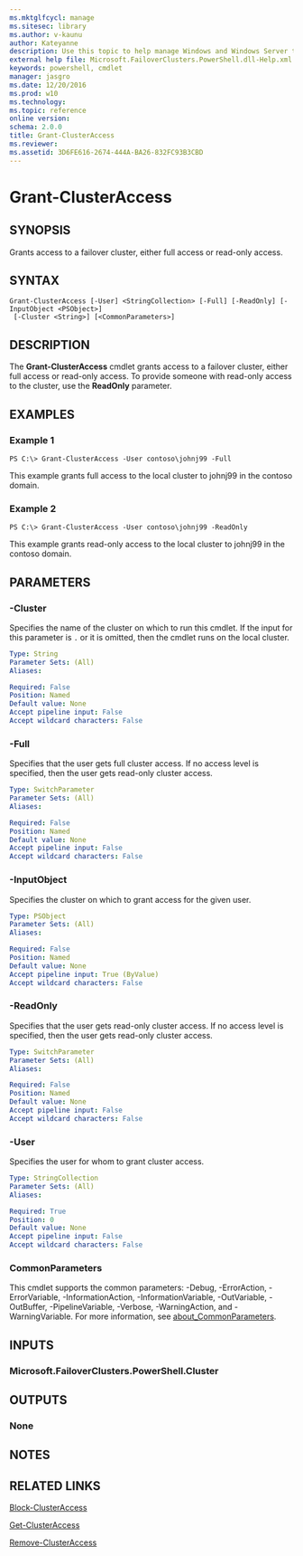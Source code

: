 ```yaml
---
ms.mktglfcycl: manage
ms.sitesec: library
ms.author: v-kaunu
author: Kateyanne
description: Use this topic to help manage Windows and Windows Server technologies with Windows PowerShell.
external help file: Microsoft.FailoverClusters.PowerShell.dll-Help.xml
keywords: powershell, cmdlet
manager: jasgro
ms.date: 12/20/2016
ms.prod: w10
ms.technology: 
ms.topic: reference
online version: 
schema: 2.0.0
title: Grant-ClusterAccess
ms.reviewer:
ms.assetid: 3D6FE616-2674-444A-BA26-832FC93B3CBD
---
```


# Grant-ClusterAccess

## SYNOPSIS
Grants access to a failover cluster, either full access or read-only access.

## SYNTAX

```
Grant-ClusterAccess [-User] <StringCollection> [-Full] [-ReadOnly] [-InputObject <PSObject>]
 [-Cluster <String>] [<CommonParameters>]
```

## DESCRIPTION
The **Grant-ClusterAccess** cmdlet grants access to a failover cluster, either full access or read-only access.
To provide someone with read-only access to the cluster, use the **ReadOnly** parameter.

## EXAMPLES

### Example 1
```
PS C:\> Grant-ClusterAccess -User contoso\johnj99 -Full
```

This example grants full access to the local cluster to johnj99 in the contoso domain.

### Example 2
```
PS C:\> Grant-ClusterAccess -User contoso\johnj99 -ReadOnly
```

This example grants read-only access to the local cluster to johnj99 in the contoso domain.

## PARAMETERS

### -Cluster
Specifies the name of the cluster on which to run this cmdlet.
If the input for this parameter is `.` or it is omitted, then the cmdlet runs on the local cluster.

```yaml
Type: String
Parameter Sets: (All)
Aliases: 

Required: False
Position: Named
Default value: None
Accept pipeline input: False
Accept wildcard characters: False
```

### -Full
Specifies that the user gets full cluster access.
If no access level is specified, then the user gets read-only cluster access.

```yaml
Type: SwitchParameter
Parameter Sets: (All)
Aliases: 

Required: False
Position: Named
Default value: None
Accept pipeline input: False
Accept wildcard characters: False
```

### -InputObject
Specifies the cluster on which to grant access for the given user.

```yaml
Type: PSObject
Parameter Sets: (All)
Aliases: 

Required: False
Position: Named
Default value: None
Accept pipeline input: True (ByValue)
Accept wildcard characters: False
```

### -ReadOnly
Specifies that the user gets read-only cluster access.
If no access level is specified, then the user gets read-only cluster access.

```yaml
Type: SwitchParameter
Parameter Sets: (All)
Aliases: 

Required: False
Position: Named
Default value: None
Accept pipeline input: False
Accept wildcard characters: False
```

### -User
Specifies the user for whom to grant cluster access.

```yaml
Type: StringCollection
Parameter Sets: (All)
Aliases: 

Required: True
Position: 0
Default value: None
Accept pipeline input: False
Accept wildcard characters: False
```

### CommonParameters
This cmdlet supports the common parameters: -Debug, -ErrorAction, -ErrorVariable, -InformationAction, -InformationVariable, -OutVariable, -OutBuffer, -PipelineVariable, -Verbose, -WarningAction, and -WarningVariable. For more information, see [about_CommonParameters](http://go.microsoft.com/fwlink/?LinkID=113216).

## INPUTS

### Microsoft.FailoverClusters.PowerShell.Cluster

## OUTPUTS

### None

## NOTES

## RELATED LINKS

[Block-ClusterAccess](./Block-ClusterAccess.md)

[Get-ClusterAccess](./Get-ClusterAccess.md)

[Remove-ClusterAccess](./Remove-ClusterAccess.md)

